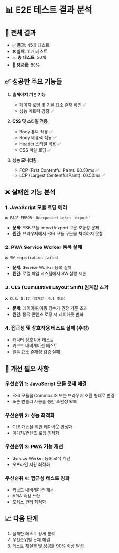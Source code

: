 # 📊 E2E 테스트 결과 분석

## 🎯 전체 결과
- ✅ **통과**: 45개 테스트
- ❌ **실패**: 11개 테스트
- 📈 **총 테스트**: 56개
- 🎯 **성공률**: 80%

## ✅ 성공한 주요 기능들
1. **홈페이지 기본 기능**
   - 페이지 로딩 및 기본 요소 존재 확인 ✅
   - 성능 메트릭 검증 ✅
   
2. **CSS 및 스타일 적용**
   - Body 폰트 적용 ✅
   - Body 배경색 적용 ✅
   - Header 스타일 적용 ✅
   - CSS 파일 로딩 ✅

3. **성능 모니터링**
   - FCP (First Contentful Paint): 60.50ms ✅
   - LCP (Largest Contentful Paint): 60.50ms ✅

## ❌ 실패한 기능 분석

### 1. JavaScript 모듈 로딩 에러
```
❌ PAGE ERROR: Unexpected token 'export'
```
- **문제**: ES6 모듈 import/export 구문 호환성 문제
- **원인**: 브라우저에서 ES6 모듈 구문을 처리하지 못함

### 2. PWA Service Worker 등록 실패
```
❌ SW registration failed
```
- **문제**: Service Worker 등록 실패
- **원인**: 로컬 파일 시스템에서 SW 실행 제한

### 3. CLS (Cumulative Layout Shift) 임계값 초과
```
❌ CLS: 0.17 (임계값: 0.1 초과)
```
- **문제**: 레이아웃 이동 점수가 권장 기준 초과
- **원인**: 동적 콘텐츠 로딩 시 레이아웃 변화

### 4. 접근성 및 상호작용 테스트 실패 (추정)
- 캐릭터 상호작용 테스트
- 키보드 내비게이션 테스트
- 일부 요소 존재성 검증 실패

## 🔧 개선 필요 사항

### 우선순위 1: JavaScript 모듈 문제 해결
- ES6 모듈을 CommonJS 또는 브라우저 호환 형태로 변경
- 또는 번들러 사용을 통한 호환성 확보

### 우선순위 2: 성능 최적화
- CLS 개선을 위한 레이아웃 안정화
- 이미지/컨텐츠 로딩 최적화

### 우선순위 3: PWA 기능 개선
- Service Worker 등록 로직 개선
- 오프라인 지원 최적화

### 우선순위 4: 접근성 테스트 강화
- 키보드 내비게이션 개선
- ARIA 속성 보완
- 포커스 관리 최적화

## 📈 다음 단계
1. 실패한 테스트 상세 분석
2. 우선순위별 문제 해결
3. 테스트 재실행 및 성공률 90% 이상 달성